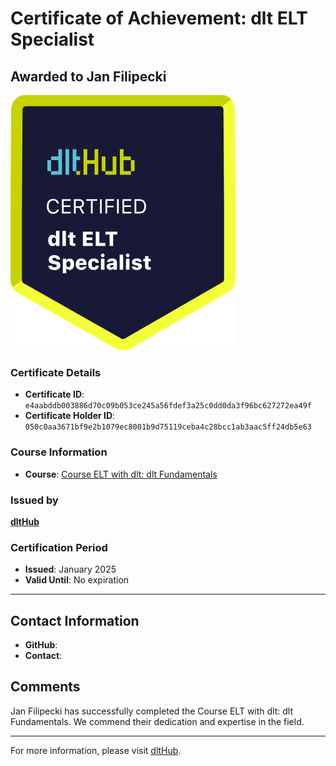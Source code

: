 
# Certificate of Achievement: dlt ELT Specialist

## Awarded to **Jan Filipecki**

![Course Image](../badges/dlt_ELT_specialist.png)

### Certificate Details
- **Certificate ID**: `e4aabddb003886d70c09b053ce245a56fdef3a25c0dd0da3f96bc627272ea49f`
- **Certificate Holder ID**: `050c0aa3671bf9e2b1079ec8001b9d75119ceba4c28bcc1ab3aac5ff24db5e63`

### Course Information
- **Course**: [Course ELT with dlt: dlt Fundamentals](https://github.com/dlt-hub/dlthub-education/tree/main/courses/dlt_fundamentals_dec_2024)

### Issued by
[**dltHub**](https://dlthub.com/) 

### Certification Period
- **Issued**: January 2025
- **Valid Until**: No expiration

---

## Contact Information
- **GitHub**: 
- **Contact**: 

## Comments
Jan Filipecki has successfully completed the Course ELT with dlt: dlt Fundamentals. We commend their dedication and expertise in the field.

---

For more information, please visit [dltHub](https://dlthub.com/).
    